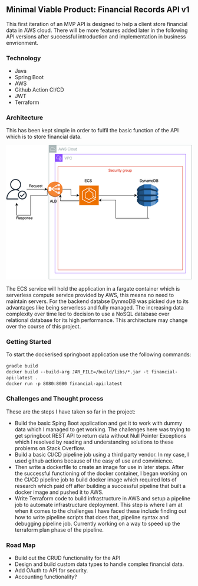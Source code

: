 ## Minimal Viable Product: Financial Records API v1

This first iteration of an MVP API is designed to help a client store financial data in AWS cloud. There will be more features added later in the following API versions after successful introduction and implementation in business envrionment.  
 
### Technology 
<ul>
   <li>Java</li>
   <li>Spring Boot</li>
   <li>AWS</li>
   <li>Github Action CI/CD</li>
   <li>JWT</li>
   <li>Terraform</li>
</ul>

### Architecture

This has been kept simple in order to fulfil the basic function of the API which is to store financial data. 

![Alt text](aws.png)

The ECS service will hold the application in a fargate container which is serverless compute service provided by AWS, this means no need to maintain servers. For the backend databse DynmoDB was picked due to its advantages like being serverless and fully managed. The increasing data complexity over time led to decision to use a NoSQL database over relational database for its high performance. This architecture may change over the course of this project.

### Getting Started

To start the dockerised springboot application use the following commands:
```
gradle build 
docker build --build-arg JAR_FILE=/build/libs/*.jar -t financial-api:latest .
docker run -p 8080:8080 financial-api:latest
```

### Challenges and Thought process

These are the steps I have taken so far in the project:

- Build the basic Sping Boot application and get it to work with dummy data which I managed to get working. The challenges here was trying to get springboot REST API to return data without Null Pointer Exceptions which I resolved by reading and understanding solutions to these problems on Stack Overflow.
- Build a basic CI/CD pipeline job using a third party vendor. In my case, I used github actions because of the easy of use and convinience.
- Then write a dockerfile to create an image for use in later steps. After the successful functioning of the docker container, I began working on the CI/CD pipeline job to build docker image which required lots of research which paid off after building a successful pipeline that built a docker image and pushed it to AWS.
- Write Terraform code to build infrastructure in AWS and setup a pipeline job to automate infrastructure deployment. This step is where I am at when it comes to the challenges I have faced these include finding out how to write pipeline scripts that does that, pipeline syntax and debugging pipeline job. Currently working on a way to speed up the terraform plan phase of the pipeline.

### Road Map

- Build out the CRUD functionality for the API
- Design and build custom data types to handle complex financial data.
- Add OAuth to API for security.
- Accounting functionality?







